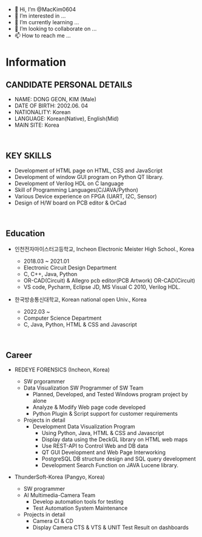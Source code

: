 - 👋 Hi, I’m @MacKim0604
- 👀 I’m interested in ...
- 🌱 I’m currently learning ...
- 💞️ I’m looking to collaborate on ...
- 📫 How to reach me ...

<!---
MacKim0604/MacKim0604 is a ✨ special ✨ repository because its `README.md` (this file) appears on your GitHub profile.
You can click the Preview link to take a look at your changes.
--->

# Information

## CANDIDATE PERSONAL DETAILS

- NAME:	DONG GEON, KIM (Male)
- DATE OF BIRTH:	2002.06. 04
- NATIONALITY:	Korean
- LANGUAGE:	Korean(Native), English(Mid)
- MAIN SITE:	Korea


&nbsp;


## KEY SKILLS

- Development of HTML page on HTML, CSS and JavaScript 
- Development of window GUI program on Python QT library. 
- Development of Verilog HDL on C language 
- Skill of Programming Languages(C/JAVA/Python)
- Various Device experience on FPGA (UART, I2C, Sensor)
- Design of H/W board on PCB editor & OrCad


&nbsp;


## Education

- 인천전자마이스터고등학교, Incheon Electronic Meister High School., Korea
  - 2018.03 ~ 2021.01
  - Electronic Circuit Design Department
  - C, C++, Java, Python
  - OR-CAD(Circuit) & Allegro pcb editor(PCB Artwork) OR-CAD(Circuit) 
  - VS code, Pycharm, Eclipse JD, MS Visual C 2010, Verilog HDL.

- 한국방송통신대학교, Korean national open Univ., Korea
  - 2022.03 ~
  - Computer Science Department
  - C, Java, Python, HTML & CSS and Javascript

&nbsp;


## Career

- REDEYE FORENSICS (Incheon, Korea)
  - SW prgorammer
  - Data Visualization SW Programmer of SW Team
    - Planned, Developed, and Tested Windows program project by alone 
    - Analyze & Modify Web page code developed
    - Python Plugin & Script support for customer requirements
  - Projects in detail
    - Development Data Visualization Program
      -	Using Python, Java, HTML & CSS and Javascript
      -	Display data using the DeckGL library on HTML web maps
      -	Use REST-API to Control Web and DB data
      -	QT GUI Development and Web Page Interworking
      -	PostgreSQL DB structure design and SQL query development
      -	Development Search Function on JAVA Lucene library.

- ThunderSoft-Korea (Pangyo, Korea)
  - SW programmer
  - AI Multimedia-Camera Team
    - Develop automation tools for testing
    - Test Automation System Maintenance
  - Projects in detail
    - Camera CI & CD
    - Display Camera CTS & VTS & UNIT Test Result on dashboards 
